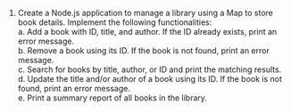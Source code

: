 1. Create a Node.js application to manage a library using a Map to store book details. Implement the following functionalities:  
a. Add a book with ID, title, and author. If the ID already exists, print an error message.  
b. Remove a book using its ID. If the book is not found, print an error message.  
c. Search for books by title, author, or ID and print the matching results.  
d. Update the title and/or author of a book using its ID. If the book is not found, print an error message.  
e. Print a summary report of all books in the library. 
